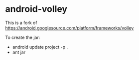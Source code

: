 android-volley
==============

This is a fork of  https://android.googlesource.com/platform/frameworks/volley

To create the jar:
* android update project -p .
* ant jar
